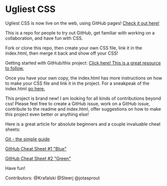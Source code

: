 # Ugliest CSS

Ugliest CSS is now live on the web, using GitHub pages! [Check it out here!](http://krafalski.github.io/ugliestcss/)

This is a repo for people to try out GitHub, get familiar with working on a collaboration, and have fun with CSS.

Fork or clone this repo, then create your own CSS file, link it in the index.html, then merge it back and show off your CSS!

Getting started with GitHub/this project:
[Click here! This is a great resource to follow.](http://kbroman.org/github_tutorial/pages/fork.html)

Once you have your own copy, the index.html has more instructions on how to make your CSS file and link it in the project.
For a sneakpeak of the index.html [go here.](https://github.com/Krafalski/ugliestcss/blob/master/index.html)

This project is brand new! I am looking for all kinds of contributions beyond css! Please feel free to create a GitHub issue, work on a GitHub issue, contribute to the readme and index.html, offer suggestions on how to make this project even better or anything else!

Here is a great article  for absolute beginners and a couple invaluable cheat sheets:

 [Git - the simple guide](http://rogerdudler.github.io/git-guide/)

 [GitHub Cheat Sheet #1 "Blue"](https://services.github.com/kit/downloads/github-git-cheat-sheet.pdf)

 [GitHub Cheat Sheet #2 "Green"](https://education.github.com/git-cheat-sheet-education.pdf)

Have fun!

Contributors:
@Krafalski
@Steerj
@jotasprout
